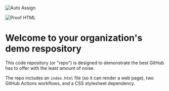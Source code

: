 ![Auto Assign](https://github.com/Caterbou/demo-repository/actions/workflows/auto-assign.yml/badge.svg)

![Proof HTML](https://github.com/Caterbou/demo-repository/actions/workflows/proof-html.yml/badge.svg)

# Welcome to your organization's demo respository
This code repository (or "repo") is designed to demonstrate the best GitHub has to offer with the least amount of noise.

The repo includes an `index.html` file (so it can render a web page), two GitHub Actions workflows, and a CSS stylesheet dependency.
